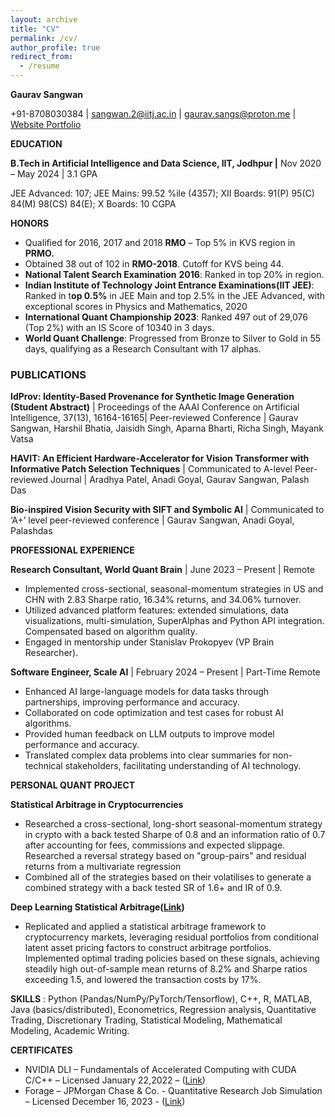 ```yaml
---
layout: archive
title: "CV"
permalink: /cv/
author_profile: true
redirect_from:
  - /resume
---
```



**Gaurav Sangwan**

+91-8708030384 | [sangwan.2@iitj.ac.in](mailto:sangwan.2@iitj.ac.in) | [gaurav.sangs@proton.me](mailto:gaurav.sangs@proton.me) | [Website Portfolio](http://gauravsangwan.github.io/)

**EDUCATION**

**B.Tech in Artificial Intelligence and Data Science, IIT, Jodhpur |** Nov 2020 – May 2024 | 3.1 GPA

JEE Advanced: 107; JEE Mains: 99.52 %ile (4357); XII Boards: 91(P) 95(C) 84(M) 98(CS) 84(E); X Boards: 10 CGPA

**HONORS**

- Qualified for 2016, 2017 and 2018 **RMO** – Top 5% in KVS region in **PRMO.**
- Obtained 38 out of 102 in **RMO-2018**. Cutoff for KVS being 44.
- **National Talent Search Examination** **2016**: Ranked in top 20% in region.
- **Indian Institute of Technology Joint Entrance Examinations(IIT JEE)**: Ranked in t**op 0.5%** in JEE Main and top 2.5% in the JEE Advanced, with exceptional scores in Physics and Mathematics, 2020
- **International Quant Championship 2023**: Ranked 497 out of 29,076 (Top 2%) with an IS Score of 10340 in 3 days.
- **World Quant Challenge**: Progressed from Bronze to Silver to Gold in 55 days, qualifying as a Research Consultant with 17 alphas.

### **PUBLICATIONS**

**IdProv: Identity-Based Provenance for Synthetic Image Generation (Student Abstract)** | Proceedings of the AAAI Conference on Artificial Intelligence, 37(13), 16164-16165| Peer-reviewed Conference | Gaurav Sangwan, Harshil Bhatia, Jaisidh Singh, Aparna Bharti, Richa Singh, Mayank Vatsa

**HAVIT: An Efficient Hardware-Accelerator for Vision Transformer with Informative Patch Selection Techniques** | Communicated to A-level Peer-reviewed Journal | Aradhya Patel, Anadi Goyal, Gaurav Sangwan, Palash Das

**Bio-inspired Vision Security with SIFT and Symbolic AI** | Communicated to ‘A+’ level peer-reviewed conference | Gaurav Sangwan, Anadi Goyal, Palashdas

**PROFESSIONAL EXPERIENCE**

**Research Consultant, World Quant Brain** | June 2023 – Present | Remote

- Implemented cross-sectional, seasonal-momentum strategies in US and CHN with 2.83 Sharpe ratio, 16.34% returns, and 34.06% turnover.
- Utilized advanced platform features: extended simulations, data visualizations, multi-simulation, SuperAlphas and Python API integration. Compensated based on algorithm quality.
- Engaged in mentorship under Stanislav Prokopyev (VP Brain Researcher).

**Software Engineer, Scale AI** | February 2024 – Present | Part-Time Remote

- Enhanced AI large-language models for data tasks through partnerships, improving performance and accuracy.
- Collaborated on code optimization and test cases for robust AI algorithms.
- Provided human feedback on LLM outputs to improve model performance and accuracy.
- Translated complex data problems into clear summaries for non-technical stakeholders, facilitating understanding of AI technology.

**PERSONAL QUANT PROJECT**

**Statistical Arbitrage in Cryptocurrencies**

- Researched a cross-sectional, long-short seasonal-momentum strategy in crypto with a back tested Sharpe of 0.8 and an information ratio of 0.7 after accounting for fees, commissions and expected slippage. Researched a reversal strategy based on "group-pairs" and residual returns from a multivariate regression
- Combined all of the strategies based on their volatilises to generate a combined strategy with a back tested SR of 1.6+ and IR of 0.9.

**Deep Learning Statistical Arbitrage(**[**Link**](https://arxiv.org/pdf/2106.04028.pdf)**)**

- Replicated and applied a statistical arbitrage framework to cryptocurrency markets, leveraging residual portfolios from conditional latent asset pricing factors to construct arbitrage portfolios. Implemented optimal trading policies based on these signals, achieving steadily high out-of-sample mean returns of 8.2% and Sharpe ratios exceeding 1.5, and lowered the transaction costs by 17%.

**SKILLS** : Python (Pandas/NumPy/PyTorch/Tensorflow), C++, R, MATLAB, Java (basics/distributed), Econometrics, Regression analysis, Quantitative Trading, Discretionary Trading, Statistical Modeling, Mathematical Modeling, Academic Writing.

**CERTIFICATES**

- NVIDIA DLI – Fundamentals of Accelerated Computing with CUDA C/C++ – Licensed January 22,2022 – ([Link](https://courses.nvidia.com/certificates/a7cf3900117f4c8184075c92d5018b67/))
- Forage – JPMorgan Chase & Co. - Quantitative Research Job Simulation – Licensed December 16, 2023 - ([Link](https://forage-uploads-prod.s3.amazonaws.com/completion-certificates/J.P.%20Morgan/bWqaecPDbYAwSDqJy_JPMorgan%20Chase%20&%20Co._ctejJSfrjEGZwjowy_1702729949718_completion_certificate.pdf))